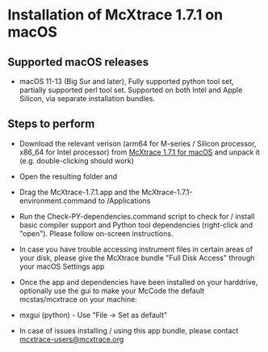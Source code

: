 # Installation of McXtrace 1.7.1 on macOS 

## Supported macOS releases
* macOS 11-13 (Big Sur and later), Fully supported python tool set, partially
  supported perl tool set. Supported on both Intel and Apple Silicon,
  via separate installation bundles.

## Steps to perform

* Download the relevant verison (arm64 for M-series / Silicon processor,
x86_64 for Intel processor) from 
[McXtrace 1.7.1 for macOS](https://download.mcxtrace.org/mcxtrace-1.7.1/mac/)
  and unpack it (e.g. double-clicking should work)

* Open the resulting folder and

* Drag the McXtrace-1.7.1.app and the McXtrace-1.7.1-environment.command to
/Applications

* Run the Check-PY-dependencies.command script to check for / install
  basic compiler support and  Python tool dependencies (right-click and "open"). Please follow
  on-screen instructions. 

* In case you have trouble accessing instrument files in certain areas
  of your disk, please give the McXtrace bundle "Full Disk Access"
  through your macOS Settings app

* Once the app and dependencies have been installed on your harddrive, optionally use the gui to make your McCode
the default mcstas/mcxtrace on your machine:
 * mxgui    (python) - Use "File -> Set as default"

* In case of issues installing / using this app bundle, please contact mcxtrace-users@mcxtrace.org
